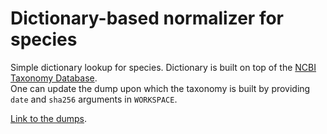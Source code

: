 # Dictionary-based normalizer for species

Simple dictionary lookup for species. 
Dictionary is built on top of the [NCBI Taxonomy Database](https://www.ncbi.nlm.nih.gov/taxonomy).  
One can update the dump upon which the taxonomy is built by providing `date` and `sha256` arguments in `WORKSPACE`.

[Link to the dumps](https://ftp.ncbi.nih.gov/pub/taxonomy/taxdump_archive/).